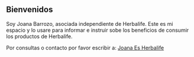 ## Bienvenidos

Soy Joana Barrozo, asociada independiente de Herbalife. Este es mi espacio y lo usare para informar e instruir sobe los beneficios de consumir los productos de Herbalife.

Por consultas o contacto por favor escribir a: [Joana Es Herbalife](email:JoanaEsHerbalife@gmail.com)
